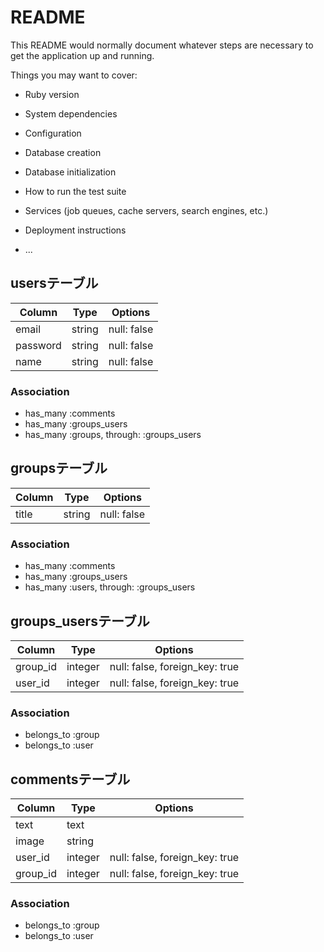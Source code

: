 # README

This README would normally document whatever steps are necessary to get the
application up and running.

Things you may want to cover:

* Ruby version

* System dependencies

* Configuration

* Database creation

* Database initialization

* How to run the test suite

* Services (job queues, cache servers, search engines, etc.)

* Deployment instructions

* ...

## usersテーブル
|Column|Type|Options|
|------|----|-------|
|email|string|null: false|
|password|string|null: false|
|name|string|null: false|
### Association
- has_many :comments
- has_many :groups_users
- has_many :groups,  through:  :groups_users


## groupsテーブル
|Column|Type|Options|
|------|----|-------|
|title|string|null: false|
### Association
- has_many :comments
- has_many :groups_users
- has_many  :users,  through:  :groups_users


## groups_usersテーブル
|Column|Type|Options|
|------|----|-------|
|group_id|integer|null: false, foreign_key: true|
|user_id|integer|null: false, foreign_key: true|
### Association
- belongs_to :group
- belongs_to :user

## commentsテーブル
|Column|Type|Options|
|------|----|-------|
|text|text||
|image|string||
|user_id|integer|null: false, foreign_key: true|
|group_id|integer|null: false, foreign_key: true|
### Association
- belongs_to :group
- belongs_to :user

